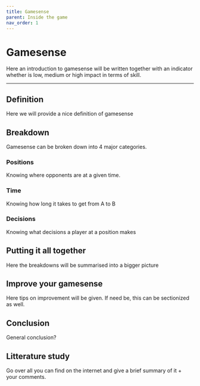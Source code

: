 ```yaml
---
title: Gamesense
parent: Inside the game
nav_order: 1
---
```


# Gamesense
Here an introduction to gamesense will be written together with an indicator whether is low, medium or high impact in terms of skill. 
_____
## Definition
Here we will provide a nice definition of gamesense
## Breakdown
Gamesense can be broken down into 4 major categories. 
### Positions
Knowing where opponents are at a given time.
### Time
Knowing how long it takes to get from A to B
### Decisions
Knowing what decisions a player at a position makes
## Putting it all together
Here the breakdowns will be summarised into a bigger picture
## Improve your gamesense
Here tips on improvement will be given. If need be, this can be sectionized as well. 
## Conclusion
General conclusion? 
## Litterature study
Go over all you can find on the internet and give a brief summary of it + your comments. 
